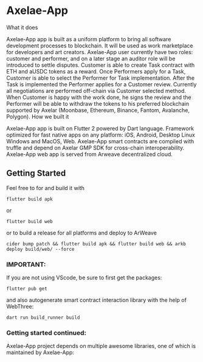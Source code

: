 # Axelae-App

What it does

Axelae-App app is built as a uniform platform to bring all software development processes to blockchain. It will be used as work marketplace for developers and art creators. Axelae-App user currently have two roles: customer and performer, and on a later stage an auditor role will be introduced to settle disputes. Customer is able to create Task contract with ETH and aUSDC tokens as a reward. Once Performers apply for a Task, Customer is able to select the Performer for Task implementation. After the Task is implemented the Performer applies for a Customer review. Currently all negotiations are performed off-chain via Customer selected method. When Customer is happy with the work done, he signs the review and the Performer will be able to withdraw the tokens to his preferred blockchain supported by Axelar (Moonbase, Ethereum, Binance, Fantom, Avalanche, Polygon).
How we built it

Axelae-App app is built on Flutter 2 powered by Dart language. Framework optimized for fast native apps on any platform: iOS, Android, Desktop Linux Windows and MacOS, Web. Axelae-App smart contracts are compiled with truffle and depend on Axelar GMP SDK for cross-chain interoperability. Axelae-App web app is served from Arweave decentralized cloud.
## Getting Started

Feel free to for and build it with

```
flutter build apk
``` 
or 
```
flutter build web
```

or to build a release for all platforms and deploy to ArWeave
```
cider bump patch && flutter build apk && flutter build web && arkb deploy build/web/ --force
```

### IMPORTANT:

If you are not using VScode, be sure to first get the packages:
```
flutter pub get
```
and also autogenerate smart contract interaction library with the help of WebThree:

```
dart run build_runner build
```


### Getting started continued:


Axelae-App project depends on multiple awesome libraries, one of which is maintained by Axelae-App:

